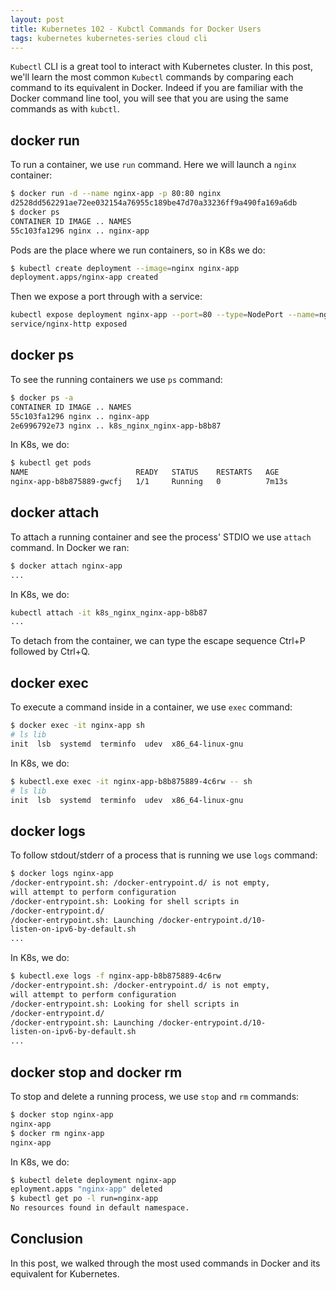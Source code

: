 ```yaml
---
layout: post
title: Kubernetes 102 - Kubctl Commands for Docker Users
tags: kubernetes kubernetes-series cloud cli
---
```


`Kubectl` CLI is a great tool to interact with Kubernetes cluster. In this post, we'll learn the most common `Kubectl` commands by comparing each command to its equivalent in Docker. Indeed if you are familiar with the Docker command line tool, you will see that you are using the same commands as with `kubctl`. 

## docker run

To run a container, we use `run` command. Here we will launch a `nginx` container:

```sh
$ docker run -d --name nginx-app -p 80:80 nginx
d2528dd562291ae72ee032154a76955c189be47d70a33236ff9a490fa169a6db
$ docker ps
CONTAINER ID IMAGE .. NAMES
55c103fa1296 nginx .. nginx-app
```

Pods are the place where we run containers, so in K8s we do:

```sh
$ kubectl create deployment --image=nginx nginx-app
deployment.apps/nginx-app created
```

Then we expose a port through with a service:

```sh
kubectl expose deployment nginx-app --port=80 --type=NodePort --name=nginx-http-service
service/nginx-http exposed
```

## docker ps 

To see the running containers we use `ps` command:

```sh
$ docker ps -a
CONTAINER ID IMAGE .. NAMES
55c103fa1296 nginx .. nginx-app
2e6996792e73 nginx .. k8s_nginx_nginx-app-b8b87
```

In K8s, we do:

```sh
$ kubectl get pods
NAME                        READY   STATUS    RESTARTS   AGE
nginx-app-b8b875889-gwcfj   1/1     Running   0          7m13s
```

## docker attach

To attach a running container and see the process' STDIO we use `attach` command. In Docker we ran:

```sh
$ docker attach nginx-app
...
```

In K8s, we do:

```sh
kubectl attach -it k8s_nginx_nginx-app-b8b87
...
```

To detach from the container, we can type the escape sequence Ctrl+P followed by Ctrl+Q.

## docker exec

To execute a command inside in a container, we use `exec` command:

```sh
$ docker exec -it nginx-app sh
# ls lib
init  lsb  systemd  terminfo  udev  x86_64-linux-gnu
```

In K8s, we do:

```sh
$ kubectl.exe exec -it nginx-app-b8b875889-4c6rw -- sh
# ls lib
init  lsb  systemd  terminfo  udev  x86_64-linux-gnu
```

## docker logs 

To follow stdout/stderr of a process that is running we use `logs` command:

```sh
$ docker logs nginx-app
/docker-entrypoint.sh: /docker-entrypoint.d/ is not empty, 
will attempt to perform configuration
/docker-entrypoint.sh: Looking for shell scripts in 
/docker-entrypoint.d/
/docker-entrypoint.sh: Launching /docker-entrypoint.d/10-
listen-on-ipv6-by-default.sh 
...
```

In K8s, we do:

```sh
$ kubectl.exe logs -f nginx-app-b8b875889-4c6rw
/docker-entrypoint.sh: /docker-entrypoint.d/ is not empty, 
will attempt to perform configuration
/docker-entrypoint.sh: Looking for shell scripts in 
/docker-entrypoint.d/
/docker-entrypoint.sh: Launching /docker-entrypoint.d/10-
listen-on-ipv6-by-default.sh 
...
```

## docker stop and docker rm 

To stop and delete a running process, we use `stop` and `rm` commands:

```sh
$ docker stop nginx-app
nginx-app
$ docker rm nginx-app
nginx-app
```

In K8s, we do:

```sh
$ kubectl delete deployment nginx-app
eployment.apps "nginx-app" deleted
$ kubectl get po -l run=nginx-app
No resources found in default namespace.
```

## Conclusion

In this post, we walked through the most used commands in Docker and its equivalent for Kubernetes.